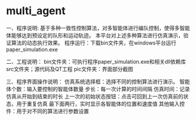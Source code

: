 # multi_agent
一、程序说明:
	基于多种一致性控制算法，对多智能体进行编队控制，使得多智能体能够达到预设定的队形和运动轨迹。
	本平台对上述多种算法进行仿真演示，验证算法的动态执行效果。
	程序运行：下载bin文件夹，在windows平台运行paper_simulation.exe 

二、工程说明：
	bin文件夹：可执行程序paper_simulation.exe和相关dll依赖库
	src文件夹；源代码及QT工程
	pic文件夹：界面部分截图
	
三、程序界面操作说明：
	仿真系统选择框：选择不同的控制算法进行演示。
	智能体个数：输入要控制的智能体数量
	步长：每一次计算的时间间隔
	仿真时间：记录仿真从开始到结束的时长
	上一次的初始状态按钮：点击可回到上一次仿真前的状态，用于重复仿真
	最下面两行，实时显示各智能体的位置和速度值
	其他输入控件：用于对不同的算法进行参数设置